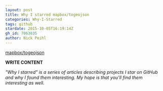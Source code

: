 ```yaml
---
layout: post
title: Why I starred mapbox/togeojson
categories: Why-I-Starred
tags: github
stardate: 2015-10-05T16:19:14Z
gh_id: 7063835
author: Nick Peihl
---
```


[mapbox/togeojson](star.repo.html_url)

**WRITE CONTENT**

*"Why I starred" is a series of articles describing projects I star on GitHub and why I found them interesting. My hope is that you'll find them interesting as well.*

